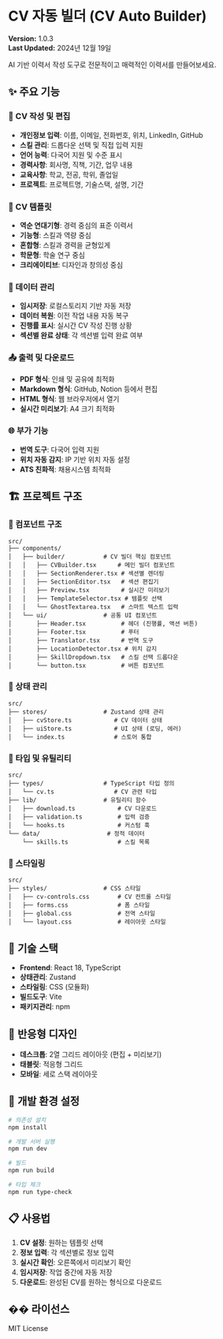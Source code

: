# CV 자동 빌더 (CV Auto Builder)

**Version:** 1.0.3  
**Last Updated:** 2024년 12월 19일

AI 기반 이력서 작성 도구로 전문적이고 매력적인 이력서를 만들어보세요.

## ✨ 주요 기능

### 📝 CV 작성 및 편집
- **개인정보 입력**: 이름, 이메일, 전화번호, 위치, LinkedIn, GitHub
- **스킬 관리**: 드롭다운 선택 및 직접 입력 지원
- **언어 능력**: 다국어 지원 및 수준 표시
- **경력사항**: 회사명, 직책, 기간, 업무 내용
- **교육사항**: 학교, 전공, 학위, 졸업일
- **프로젝트**: 프로젝트명, 기술스택, 설명, 기간

### 🎨 CV 템플릿
- **역순 연대기형**: 경력 중심의 표준 이력서
- **기능형**: 스킬과 역량 중심
- **혼합형**: 스킬과 경력을 균형있게
- **학문형**: 학술 연구 중심
- **크리에이티브**: 디자인과 창의성 중심

### 💾 데이터 관리
- **임시저장**: 로컬스토리지 기반 자동 저장
- **데이터 복원**: 이전 작업 내용 자동 복구
- **진행률 표시**: 실시간 CV 작성 진행 상황
- **섹션별 완료 상태**: 각 섹션별 입력 완료 여부

### 📤 출력 및 다운로드
- **PDF 형식**: 인쇄 및 공유에 최적화
- **Markdown 형식**: GitHub, Notion 등에서 편집
- **HTML 형식**: 웹 브라우저에서 열기
- **실시간 미리보기**: A4 크기 최적화

### 🌐 부가 기능
- **번역 도구**: 다국어 입력 지원
- **위치 자동 감지**: IP 기반 위치 자동 설정
- **ATS 친화적**: 채용시스템 최적화

## 🏗️ 프로젝트 구조

### 📁 컴포넌트 구조
```
src/
├── components/
│   ├── builder/           # CV 빌더 핵심 컴포넌트
│   │   ├── CVBuilder.tsx      # 메인 빌더 컴포넌트
│   │   ├── SectionRenderer.tsx # 섹션별 렌더링
│   │   ├── SectionEditor.tsx   # 섹션 편집기
│   │   ├── Preview.tsx         # 실시간 미리보기
│   │   ├── TemplateSelector.tsx # 템플릿 선택
│   │   └── GhostTextarea.tsx   # 스마트 텍스트 입력
│   └── ui/                # 공통 UI 컴포넌트
│       ├── Header.tsx          # 헤더 (진행률, 액션 버튼)
│       ├── Footer.tsx          # 푸터
│       ├── Translator.tsx      # 번역 도구
│       ├── LocationDetector.tsx # 위치 감지
│       ├── SkillDropdown.tsx   # 스킬 선택 드롭다운
│       └── button.tsx          # 버튼 컴포넌트
```

### 📁 상태 관리
```
src/
├── stores/                # Zustand 상태 관리
│   ├── cvStore.ts            # CV 데이터 상태
│   ├── uiStore.ts            # UI 상태 (로딩, 에러)
│   └── index.ts              # 스토어 통합
```

### 📁 타입 및 유틸리티
```
src/
├── types/                 # TypeScript 타입 정의
│   └── cv.ts                 # CV 관련 타입
├── lib/                   # 유틸리티 함수
│   ├── download.ts            # CV 다운로드
│   ├── validation.ts          # 입력 검증
│   └── hooks.ts               # 커스텀 훅
└── data/                   # 정적 데이터
    └── skills.ts              # 스킬 목록
```

### 📁 스타일링
```
src/
├── styles/                # CSS 스타일
│   ├── cv-controls.css        # CV 컨트롤 스타일
│   ├── forms.css              # 폼 스타일
│   ├── global.css             # 전역 스타일
│   └── layout.css             # 레이아웃 스타일
```

## 🚀 기술 스택

- **Frontend**: React 18, TypeScript
- **상태관리**: Zustand
- **스타일링**: CSS (모듈화)
- **빌드도구**: Vite
- **패키지관리**: npm

## 📱 반응형 디자인

- **데스크톱**: 2열 그리드 레이아웃 (편집 + 미리보기)
- **태블릿**: 적응형 그리드
- **모바일**: 세로 스택 레이아웃

## 🔧 개발 환경 설정

```bash
# 의존성 설치
npm install

# 개발 서버 실행
npm run dev

# 빌드
npm run build

# 타입 체크
npm run type-check
```

## 📋 사용법

1. **CV 설정**: 원하는 템플릿 선택
2. **정보 입력**: 각 섹션별로 정보 입력
3. **실시간 확인**: 오른쪽에서 미리보기 확인
4. **임시저장**: 작업 중간에 자동 저장
5. **다운로드**: 완성된 CV를 원하는 형식으로 다운로드

## �� 라이선스

MIT License